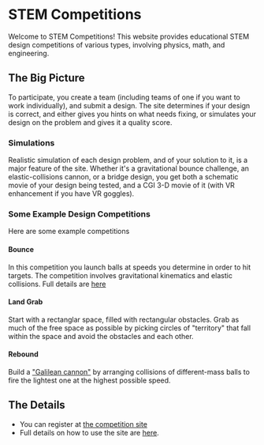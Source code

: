 <link rel="stylesheet" type="text/css" media="all" href="CmpDocs.css" />

# STEM Competitions

Welcome to STEM Competitions!  This website provides educational STEM design competitions of various types, involving physics, math, and engineering. 

## The Big Picture
To participate, you create a team (including teams of one if you want to work individually), and submit a design.  The site determines if your design is correct, and either gives you hints on what needs fixing, or simulates your design on the problem and gives it a quality score.

### Simulations

Realistic simulation of each design problem, and of your solution to it, is a
major feature of the site.  Whether it's a gravitational bounce challenge, an elastic-collisions cannon, or a bridge design, you get both a schematic movie
of your design being tested, and a CGI 3-D movie of it (with VR enhancement if you have VR goggles).

### Some Example Design Competitions
Here are some example competitions

#### Bounce
In this competition you launch balls at speeds you determine in order to hit targets.  The competition involves gravitational kinematics and elastic collisions.  Full details are [here](Cmps/Bounce/Instructions.html)

#### Land Grab
Start with a rectanglar space, filled with rectangular obstacles.  Grab as much of the free space as possible by picking circles of "territory" that fall within the space and avoid the obstacles and each other.

#### Rebound
Build a ["Galilean cannon"](https://en.wikipedia.org/wiki/Galilean_cannon) by arranging collisions of different-mass balls to fire the lightest one at the highest possible speed.

## The Details

* You can register at [the competition site](https://www.softwareinventions.com/PhysicsCompetition/register)
* Full details on how to use the site are [here](SiteInstructions.html).